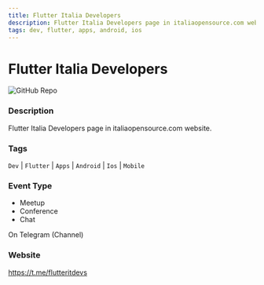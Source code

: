 ```yaml
---
title: Flutter Italia Developers
description: Flutter Italia Developers page in italiaopensource.com website.
tags: dev, flutter, apps, android, ios
---
```

        

# Flutter Italia Developers

![GitHub Repo](https://img.shields.io/static/v1?label=category&message=communities&color=green)

### Description

Flutter Italia Developers page in italiaopensource.com website.

### Tags

`Dev` | `Flutter` | `Apps` | `Android` | `Ios` | `Mobile`

### Event Type

- Meetup
- Conference
- Chat

On Telegram (Channel)

### Website

https://t.me/flutteritdevs